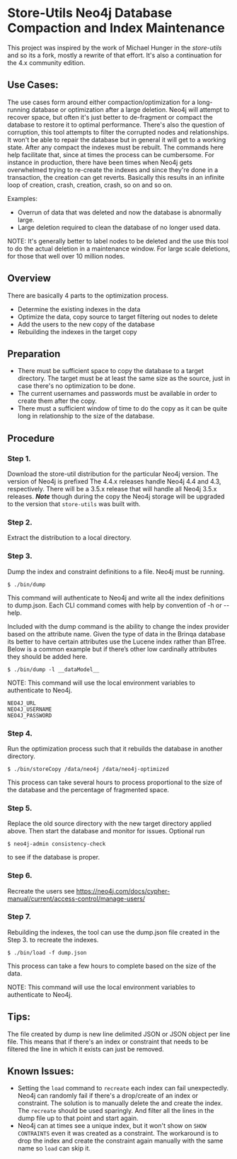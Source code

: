 # Store-Utils Neo4j Database Compaction and Index Maintenance

This project was inspired by the work of Michael Hunger in the *store-utils* and so its a fork, mostly a rewrite of that effort.  It's also a continuation 
for the 4.x community edition.

## Use Cases:

The use cases form around either compaction/optimization for a long-running database or optimization after a large deletion. Neo4j will attempt to recover 
space, but often it's just better to de-fragment or compact the database to restore it to optimal performance. There's also the question of corruption, this 
tool attempts to filter the corrupted nodes and relationships. It won't be able to repair the database but in general it will get to a working state. After 
any compact the indexes must be rebuilt. The commands here help facilitate that, since at times the process can be cumbersome. For instance in production, 
there have been times when Neo4j gets overwhelmed trying to re-create the indexes and since they're done in a transaction, the creation can get reverts. 
Basically this results in an infinite loop of creation, crash, creation, crash, so on and so on. 

Examples:
* Overrun of data that was deleted and now the database is abnormally large.
* Large deletion required to clean the database of no longer used data.

NOTE: 
It's generally better to label nodes to be deleted and the use this tool to do the actual deletion in a maintenance window. For large scale deletions, for 
those that well over 10 million nodes.

## Overview

There are basically 4 parts to the optimization process.

* Determine the existing indexes in the data
* Optimize the data, copy source to target filtering out nodes to delete
* Add the users to the new copy of the database
* Rebuilding the indexes in the target copy


## Preparation

* There must be sufficient space to copy the database to a target directory. The target must be at least the same size as the source, just in case there's no 
optimization to be done.
* The current usernames and passwords must be available in order to create them after the copy.
* There must a sufficient window of time to do the copy as it can be quite long in relationship to the size of the database.


## Procedure

### Step 1.
Download the store-util distribution for the particular Neo4j version. The version of Neo4j is prefixed The 4.4.x releases handle Neo4j 4.4 and 4.3, 
respectively. There will be a 3.5.x release that will handle all Neo4j 3.5.x releases. **_Note_** though during the copy the Neo4j storage will be upgraded to the 
version that `store-utils` was built with.

### Step 2.
Extract the distribution to a local directory.

### Step 3.

Dump the index and constraint definitions to a file. Neo4j must be running.

    $ ./bin/dump

This command will authenticate to Neo4j and write all the index definitions to dump.json.  Each CLI command comes with help by convention of -h or --help.

Included with the dump command is the ability to change the index provider based on the attribute name. Given the type of data in the Brinqa database its better to have certain attributes use the Lucene index rather than BTree. Below is a common example but if there’s other low cardinally attributes they should be added here.

    $ ./bin/dump -l __dataModel__ 

NOTE: This command will use the local environment variables to authenticate to Neo4j. 

    NEO4J_URL
    NEO4J_USERNAME
    NEO4J_PASSWORD


### Step 4.
Run the optimization process such that it rebuilds the database in another directory.

    $ ./bin/storeCopy /data/neo4j /data/neo4j-optimized

This process can take several hours to process proportional to the size of the database and the percentage of fragmented space.

### Step 5.

Replace the old source directory with the new target directory applied above. Then start the database and monitor for issues. Optional run 

    $ neo4j-admin consistency-check 

to see if the database is proper.

### Step 6.

Recreate the users see https://neo4j.com/docs/cypher-manual/current/access-control/manage-users/

### Step 7.

Rebuilding the indexes, the tool can use the dump.json file created in the Step 3. to recreate the indexes.

    $ ./bin/load -f dump.json

This process can take a few hours to complete based on the size of the data.

NOTE: This command will use the local environment variables to authenticate to Neo4j.


## Tips:

The file created by dump is new line delimited JSON or JSON object per line file. This means that if there's an index or constraint that needs to be 
filtered the line in which it exists can just be removed.

## Known Issues:

* Setting the `load` command to `recreate` each index can fail unexpectedly. Neo4j can randomly fail if there's a drop/create of an index or constraint. The 
  solution is to manually delete the and create the index. The `recreate` should be used sparingly. And filter all the lines in the dump file up to that 
  point and start again.
* Neo4j can at times see a unique index, but it won't show on `SHOW CONTRAINTS` even it was created as a constraint. The workaround is to drop the index 
  and create the constraint again manually with the same name so `load` can skip it.
